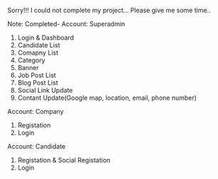 Sorry!!! I could not complete my project…
Please give me some time..

Note:
Completed-
Account: Superadmin
1. Login & Dashboard
2. Candidate List
3. Comapny List
4. Category
5. Banner
6. Job Post List
7. Blog Post List
8. Social Link Update
9. Contant Update(Google map, location, email, phone number)

Account: Company
1. Registation
2. Login

Account: Candidate
1. Registation & Social Registation
2. Login